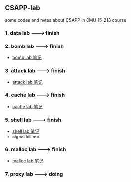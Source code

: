 ## CSAPP-lab

some codes and notes about CSAPP in CMU 15-213 course

### 1. data lab ---> finish

### 2. bomb lab ---> finish
- [bomb lab 笔记](lab-notes/bomb.md)

### 3. attack lab ---> finish
- [attack lab 笔记](lab-notes/attack.md)

### 4. cache lab ---> finish
- [cache lab 笔记](lab-notes/cache.md)

### 5. shell lab ---> finish
- [shell lab 笔记](lab-notes/shell.md)
- signal kill me

### 6. malloc lab ---> finish

- [malloc lab 笔记](lab-notes/malloc.md)

### 7. proxy lab ---> doing

